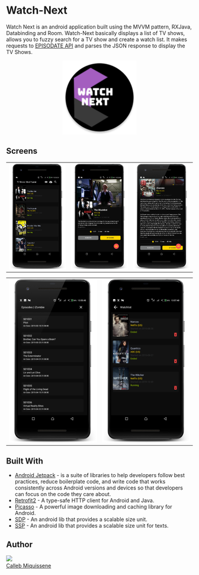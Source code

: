 # Watch-Next

Watch Next is an android application built using the MVVM pattern, RXJava, Databinding and Room.
Watch-Next basically displays a list of TV shows, allows you to fuzzy search for a TV show and create a watch list.
It makes requests to [EPISODATE API](https://www.episodate.com/api) and parses the JSON response to display the TV Shows.

<p align="center">
  <img width="200" height="200" src="https://github.com/callebdev/Watch-Next/blob/main/app/src/main/res/mipmap-xxxhdpi/ic_launcher_round.png">
</p>

## Screens

<table width="100%">
  <tr>
    <th width="25%"><img src="https://github.com/callebdev/Watch-Next/blob/main/Screens/Screenshot_20201122-135334_framed.png"></th>
    <th width="25%"><img src="https://github.com/callebdev/Watch-Next/blob/main/Screens/Screenshot_20201122-135350_framed.png"></th>
    <th width="25%"><img src="https://github.com/callebdev/Watch-Next/blob/main/Screens/Screenshot_20201122-135429_framed.png"></th></tr>
</table>

<table width="100%">
  <tr>
    <th width="25%"><img src="https://github.com/callebdev/Watch-Next/blob/main/Screens/Screenshot_20201122-135547_framed.png"></th>
    <th width="25%"><img src="https://github.com/callebdev/Watch-Next/blob/main/Screens/Screenshot_20201122-135742_framed%20(2).png"></th>
  </tr>
</table>

## Built With
* [Android Jetpack](https://developer.android.com/jetpack) - is a suite of libraries to help developers follow best practices, reduce boilerplate code, and write code that works consistently across Android versions and devices so that developers can focus on the code they care about.
* [Retrofit2](https://square.github.io/retrofit/) -  A type-safe HTTP client for Android and Java.
* [Picasso](https://square.github.io/picasso/) - A powerful image downloading and caching library for Android.
* [SDP](https://github.com/intuit/sdp) - An android lib that provides a scalable size unit.
* [SSP](https://github.com/intuit/ssp) - An android lib that provides a scalable size unit for texts.

## Author
<img src="https://avatars0.githubusercontent.com/u/42087219?s=460&v=4" width="115"><br>
[Calleb Miquissene](https://github.com/callebdev)
